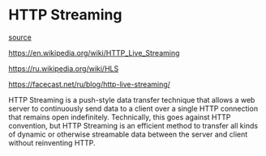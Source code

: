 # HTTP Streaming

[source](https://www.pubnub.com/learn/glossary/what-is-http-streaming/)

https://en.wikipedia.org/wiki/HTTP_Live_Streaming

https://ru.wikipedia.org/wiki/HLS

https://facecast.net/ru/blog/http-live-streaming/

HTTP Streaming is a push-style data transfer technique that 
allows a web server to continuously send data to a client 
over a single HTTP connection that remains open indefinitely. 
Technically, this goes against HTTP convention, but HTTP Streaming 
is an efficient method to transfer all kinds of dynamic or 
otherwise streamable data between the server and client 
without reinventing HTTP.



